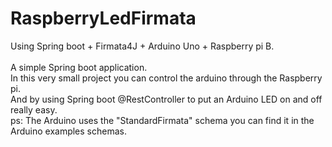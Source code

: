 # RaspberryLedFirmata
Using Spring boot + Firmata4J + Arduino Uno + Raspberry pi B. </br>
</br>
A simple Spring boot application.</br>
In this very small project you can control the arduino through the Raspberry pi.</br>
And by using Spring boot @RestController to put an Arduino LED on and off really easy.</br>
ps: The Arduino uses the "StandardFirmata" schema you can find it in the Arduino examples schemas.
